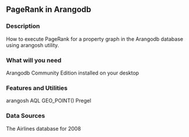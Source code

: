 ## PageRank in Arangodb

### Description
How to execute PageRank for a property graph in the Arangodb database using arangosh utility.

### What will you need
Arangodb Community Edition installed on your desktop

### Features and Utilities
arangosh
AQL
GEO_POINT()
Pregel

### Data Sources
The Airlines database for 2008
